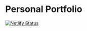 # Personal Portfolio

[![Netlify Status](https://api.netlify.com/api/v1/badges/dfb4ac41-122b-4bd7-a35b-a142144628f5/deploy-status)](https://app.netlify.com/sites/upbeat-brattain-c51372/deploys)
